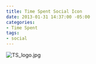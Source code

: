 ```yaml
---
title: Time Spent Social Icon
date: 2013-01-31 14:37:00 -05:00
categories:
- Time Spent
tags:
- social
---
```


![TS_logo.jpg](/uploads/TS_logo.jpg)